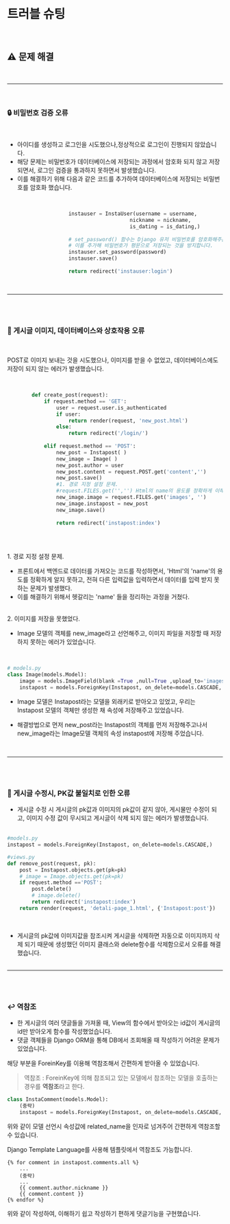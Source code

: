 # 트러블 슈팅
<br>

## ⚠️ 문제 해결

<br>

---

<br>
<h3>🔒 비밀번호 검증 오류</h3>
<br>

- 아이디를 생성하고 로그인을 시도했으나,정상적으로 로그인이 진행되지 않았습니다.
- 해당 문제는 비밀번호가 데이터베이스에 저장되는 과정에서 암호화 되지 않고 저장되면서, 로그인 검증을 통과하지 못하면서 발생했습니다.
- 이를 해결하기 위해 다음과 같은 코드를 추가하여 데이터베이스에 저장되는 비밀번호를 암호화 했습니다.

<br>

```python
                    instauser = InstaUser(username = username,
                                        nickname = nickname,
                                        is_dating = is_dating,)
                    
                    # set_password() 함수는 Django 유저 비밀번호를 암호화해주는 함수입니다.
                    # 이를 추가해 비밀번호가 평문으로 저장되는 것을 방지합니다. 
                    instauser.set_password(password) 
                    instauser.save()
                    
                    return redirect('instauser:login')
```

<br>

---

<br><br>
<h3> 📄 게시글 이미지, 데이터베이스와 상호작용 오류</h3>
<br>

POST로 이미지 보내는 것을 시도했으나, 이미지를 받을 수 없었고, 데이터베이스에도 저장이 되지 않는 에러가 발생했습니다.

<br>

```python
        def create_post(request):
            if request.method == 'GET':
                user = request.user.is_authenticated  
                if user: 
                    return render(request, 'new_post.html')
                else:  
                    return redirect('/login/')
            
            elif request.method == 'POST': 
                new_post = Instapost( ) 
                new_image = Image( ) 
                new_post.author = user 
                new_post.content = request.POST.get('content','')
                new_post.save()
                #1. 경로 지정 설정 문제.
                #request.FILES.get('','') Html의 name의 용도를 정확하게 이해하지 않고 사용하면서 문제가 발생했다. 
                new_image.image = request.FILES.get('images', '')
                new_image.instapost = new_post
                new_image.save()
               
                return redirect('instapost:index')

                
```

<br>
1. 경로 지정 설정 문제.


- 프론트에서 백엔드로 데이터를 가져오는 코드를 작성하면서, 'Html'의 'name'의 용도를 정확하게 알지 못하고, 전혀 다른 입력값을 입력하면서 데이터를 입력 받지 못하는 문제가 발생했다. 
- 이를 해결하기 위해서 헷갈리는 'name' 들을 정리하는 과정을 거쳤다.

<br>
2. 이미지를 저장을 못했었다.
 
 
  - Image 모델의 객체를 new_image라고 선언해주고, 이미지 파일을 저장할 때 저장하지 못하는 에러가 있었습니다.

<br>

```python
# models.py
class Image(models.Model):
    image = models.ImageField(blank =True ,null=True ,upload_to='images') 
    instapost = models.ForeignKey(Instapost, on_delete=models.CASCADE, related_name='images')
```

- Image 모델은 Instapost라는 모델을 외래키로 받아오고 있었고, 우리는 Instapost 모델의 객체만 생성한 채 속성에 저장해주고 있었습니다.

- 해결방법으로 먼저 new_post라는 Instapost의 객체를 먼저 저장해주고나서 new_image라는 Image모델 객체의 속성 instapost에 저장해 주었습니다.

<br>

---

<br><br>

### 📄 게시글 수정시, PK값 불일치로 인한 오류
- 게시글 수정 시 게시글의 pk값과 이미지의 pk값이 같지 않아, 게시물만 수정이 되고, 이미지 수정 값이 무시되고 게시글이 삭제 되지 않는 에러가 발생했습니다.
<br><br>

```python
#models.py
instapost = models.ForeignKey(Instapost, on_delete=models.CASCADE,)
```
```python
#views.py
def remove_post(request, pk):
    post = Instapost.objects.get(pk=pk) 
    # image = Image.objects.get(pk=pk)
    if request.method =='POST':           
        post.delete()
        # image.delete()                   
        return redirect('instapost:index')
    return render(request, 'detali-page_1.html', {'Instapost:post'})
```

<br>

- 게시글의 pk값에 이미지값을 참조시켜 게시글을 삭제하면 자동으로 이미지까지 삭제 되기 때문에
생성했던 이미지 클래스와 delete함수를 삭제함으로서 오류를 해결했습니다.
<br><br>

----

<br><br>

### ↩ 역참조
- 한 게시글의 여러 댓글들을 가져올 때, View의 함수에서 받아오는 id값이 게시글의 id만 받아오게 함수를 작성했었습니다.
- 댓글 객체들을 Django ORM을 통해 DB에서 조회해올 때 작성하기 어려운 문제가 있었습니다.

해당 부분을 ForeinKey를 이용해 역참조해서 간편하게 받아올 수 있었습니다.

> 역참조 : ForeinKey에 의해 참조되고 있는 모델에서 참조하는 모델을 호출하는 경우를 **역참조**라고 한다.

```python
class InstaComment(models.Model):
    (중략)
    instapost = models.ForeignKey(Instapost, on_delete=models.CASCADE, related_name='comments')
```

위와 같이 모델 선언시 속성값에 related_name을 인자로 넘겨주어 간편하게 역참조할 수 있습니다.

Django Template Language를 사용해 템플릿에서 역참조도 가능합니다.

```django html
{% for comment in instapost.comments.all %}
    ...
    (중략)
    ...
    {{ comment.author.nickname }}
    {{ comment.content }}
{% endfor %}
```

위와 같이 작성하여, 이해하기 쉽고 작성하기 편하게 댓글기능을 구현했습니다.

